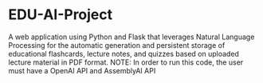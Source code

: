 # EDU-AI-Project
A web application using Python and Flask that leverages Natural Language Processing for the automatic generation and persistent storage of educational flashcards, lecture notes, and quizzes based on uploaded lecture material in PDF format.
NOTE: In order to run this code, the user must have a OpenAI API and AssemblyAI API
